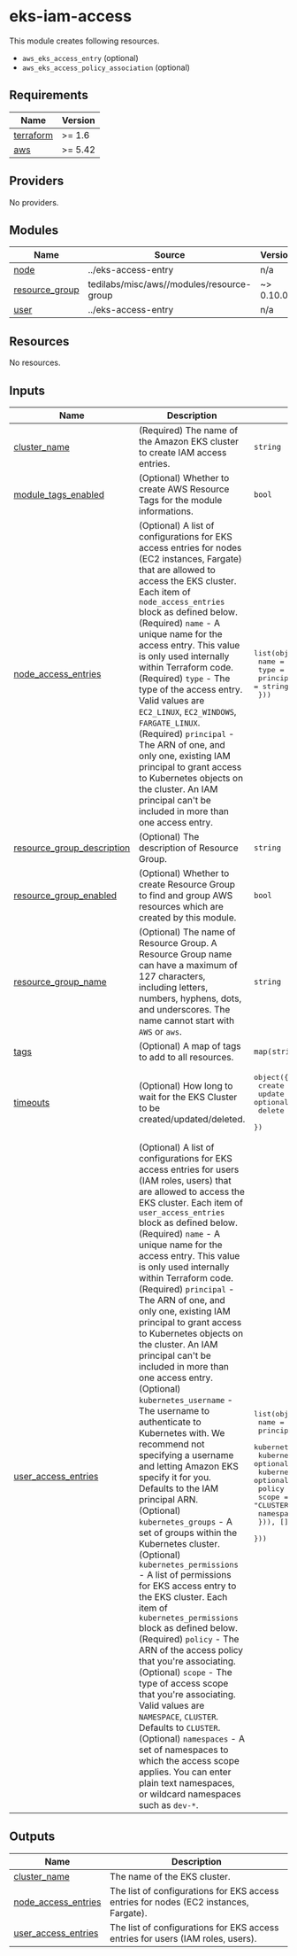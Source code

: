 # eks-iam-access

This module creates following resources.

- `aws_eks_access_entry` (optional)
- `aws_eks_access_policy_association` (optional)

<!-- BEGINNING OF PRE-COMMIT-TERRAFORM DOCS HOOK -->
## Requirements

| Name | Version |
|------|---------|
| <a name="requirement_terraform"></a> [terraform](#requirement\_terraform) | >= 1.6 |
| <a name="requirement_aws"></a> [aws](#requirement\_aws) | >= 5.42 |

## Providers

No providers.

## Modules

| Name | Source | Version |
|------|--------|---------|
| <a name="module_node"></a> [node](#module\_node) | ../eks-access-entry | n/a |
| <a name="module_resource_group"></a> [resource\_group](#module\_resource\_group) | tedilabs/misc/aws//modules/resource-group | ~> 0.10.0 |
| <a name="module_user"></a> [user](#module\_user) | ../eks-access-entry | n/a |

## Resources

No resources.

## Inputs

| Name | Description | Type | Default | Required |
|------|-------------|------|---------|:--------:|
| <a name="input_cluster_name"></a> [cluster\_name](#input\_cluster\_name) | (Required) The name of the Amazon EKS cluster to create IAM access entries. | `string` | n/a | yes |
| <a name="input_module_tags_enabled"></a> [module\_tags\_enabled](#input\_module\_tags\_enabled) | (Optional) Whether to create AWS Resource Tags for the module informations. | `bool` | `true` | no |
| <a name="input_node_access_entries"></a> [node\_access\_entries](#input\_node\_access\_entries) | (Optional) A list of configurations for EKS access entries for nodes (EC2 instances, Fargate) that are allowed to access the EKS cluster. Each item of `node_access_entries` block as defined below.<br>    (Required) `name` - A unique name for the access entry. This value is only used internally within Terraform code.<br>    (Required) `type` - The type of the access entry. Valid values are `EC2_LINUX`, `EC2_WINDOWS`, `FARGATE_LINUX`.<br>    (Required) `principal` - The ARN of one, and only one, existing IAM principal to grant access to Kubernetes objects on the cluster. An IAM principal can't be included in more than one access entry. | <pre>list(object({<br>    name      = string<br>    type      = string<br>    principal = string<br>  }))</pre> | `[]` | no |
| <a name="input_resource_group_description"></a> [resource\_group\_description](#input\_resource\_group\_description) | (Optional) The description of Resource Group. | `string` | `"Managed by Terraform."` | no |
| <a name="input_resource_group_enabled"></a> [resource\_group\_enabled](#input\_resource\_group\_enabled) | (Optional) Whether to create Resource Group to find and group AWS resources which are created by this module. | `bool` | `true` | no |
| <a name="input_resource_group_name"></a> [resource\_group\_name](#input\_resource\_group\_name) | (Optional) The name of Resource Group. A Resource Group name can have a maximum of 127 characters, including letters, numbers, hyphens, dots, and underscores. The name cannot start with `AWS` or `aws`. | `string` | `""` | no |
| <a name="input_tags"></a> [tags](#input\_tags) | (Optional) A map of tags to add to all resources. | `map(string)` | `{}` | no |
| <a name="input_timeouts"></a> [timeouts](#input\_timeouts) | (Optional) How long to wait for the EKS Cluster to be created/updated/deleted. | <pre>object({<br>    create = optional(string, "30m")<br>    update = optional(string, "60m")<br>    delete = optional(string, "15m")<br>  })</pre> | `{}` | no |
| <a name="input_user_access_entries"></a> [user\_access\_entries](#input\_user\_access\_entries) | (Optional) A list of configurations for EKS access entries for users (IAM roles, users) that are allowed to access the EKS cluster. Each item of `user_access_entries` block as defined below.<br>    (Required) `name` - A unique name for the access entry. This value is only used internally within Terraform code.<br>    (Required) `principal` - The ARN of one, and only one, existing IAM principal to grant access to Kubernetes objects on the cluster. An IAM principal can't be included in more than one access entry.<br>    (Optional) `kubernetes_username` - The username to authenticate to Kubernetes with. We recommend not specifying a username and letting Amazon EKS specify it for you. Defaults to the IAM principal ARN.<br>    (Optional) `kubernetes_groups` - A set of groups within the Kubernetes cluster.<br>    (Optional) `kubernetes_permissions` - A list of permissions for EKS access entry to the EKS cluster. Each item of `kubernetes_permissions` block as defined below.<br>      (Required) `policy` - The ARN of the access policy that you're associating.<br>      (Optional) `scope` - The type of access scope that you're associating. Valid values are `NAMESPACE`, `CLUSTER`. Defaults to `CLUSTER`.<br>      (Optional) `namespaces` - A set of namespaces to which the access scope applies. You can enter plain text namespaces, or wildcard namespaces such as `dev-*`. | <pre>list(object({<br>    name                = string<br>    principal           = string<br>    kubernetes_username = optional(string)<br>    kubernetes_groups   = optional(set(string), [])<br>    kubernetes_permissions = optional(list(object({<br>      policy     = string<br>      scope      = optional(string, "CLUSTER")<br>      namespaces = optional(set(string), [])<br>    })), [])<br>  }))</pre> | `[]` | no |

## Outputs

| Name | Description |
|------|-------------|
| <a name="output_cluster_name"></a> [cluster\_name](#output\_cluster\_name) | The name of the EKS cluster. |
| <a name="output_node_access_entries"></a> [node\_access\_entries](#output\_node\_access\_entries) | The list of configurations for EKS access entries for nodes (EC2 instances, Fargate). |
| <a name="output_user_access_entries"></a> [user\_access\_entries](#output\_user\_access\_entries) | The list of configurations for EKS access entries for users (IAM roles, users). |
<!-- END OF PRE-COMMIT-TERRAFORM DOCS HOOK -->
